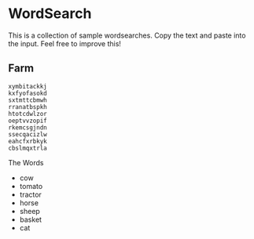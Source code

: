 # WordSearch
This is a collection of sample wordsearches. Copy the text and paste into the input. Feel free to improve this!
## Farm
```
xymbitackkj
kxfyofasokd
sxtmttcbmwh
rranatbspkh
htotcdwlzor
oeptvvzopif
rkemcsgjndn
ssecqacizlw
eahcfxrbkyk
cbslmqxtrla
```
The Words
- cow
- tomato
- tractor
- horse
- sheep
- basket
- cat
